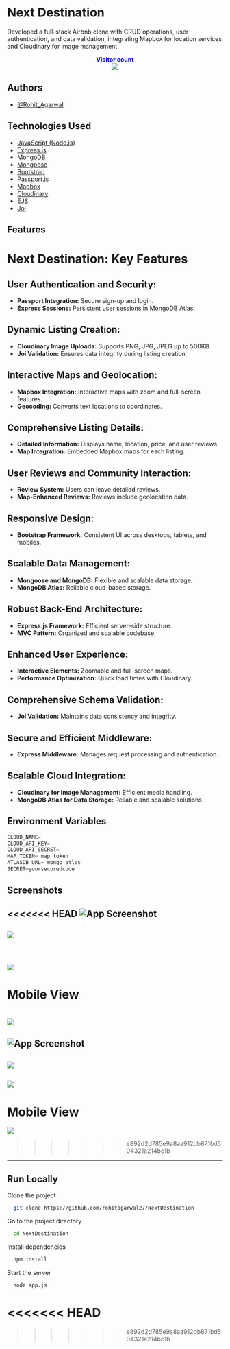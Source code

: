
# Next Destination 
Developed a full-stack Airbnb clone with CRUD operations, user authentication, and data validation, integrating Mapbox for location services and Cloudinary for image management

<p align="center">
  <b style="color: blue;  ">Visitor count</b>
  <br>
  <a style="" href="">
  <img src="https://profile-counter.glitch.me/namaste-yatra/count.svg" />
  </a>
</p>

## Authors

- [@Rohit_Agarwal](https://github.com/rohitagarwal27)


## Technologies Used

 - [JavaScript (Node.js)]()
 - [Express.js]()
 - [MongoDB]()
 - [Mongoose]()
 - [Bootstrap]()
 - [Passport.js]()
 - [Mapbox]()
 - [Cloudinary]()
 - [EJS]()
 - [Joi]()










## Features
# Next Destination: Key Features

## User Authentication and Security:
- **Passport Integration:** Secure sign-up and login.
- **Express Sessions:** Persistent user sessions in MongoDB Atlas.

## Dynamic Listing Creation:
- **Cloudinary Image Uploads:** Supports PNG, JPG, JPEG up to 500KB.
- **Joi Validation:** Ensures data integrity during listing creation.

## Interactive Maps and Geolocation:
- **Mapbox Integration:** Interactive maps with zoom and full-screen features.
- **Geocoding:** Converts text locations to coordinates.

## Comprehensive Listing Details:
- **Detailed Information:** Displays name, location, price, and user reviews.
- **Map Integration:** Embedded Mapbox maps for each listing.

## User Reviews and Community Interaction:
- **Review System:** Users can leave detailed reviews.
- **Map-Enhanced Reviews:** Reviews include geolocation data.

## Responsive Design:
- **Bootstrap Framework:** Consistent UI across desktops, tablets, and mobiles.

## Scalable Data Management:
- **Mongoose and MongoDB:** Flexible and scalable data storage.
- **MongoDB Atlas:** Reliable cloud-based storage.

## Robust Back-End Architecture:
- **Express.js Framework:** Efficient server-side structure.
- **MVC Pattern:** Organized and scalable codebase.

## Enhanced User Experience:
- **Interactive Elements:** Zoomable and full-screen maps.
- **Performance Optimization:** Quick load times with Cloudinary.

## Comprehensive Schema Validation:
- **Joi Validation:** Maintains data consistency and integrity.

## Secure and Efficient Middleware:
- **Express Middleware:** Manages request processing and authentication.

## Scalable Cloud Integration:
- **Cloudinary for Image Management:** Efficient media handling.
- **MongoDB Atlas for Data Storage:** Reliable and scalable solutions.
## Environment Variables

```javascript
CLOUD_NAME=
CLOUD_API_KEY=
CLOUD_API_SECRET= 
MAP_TOKEN= map token
ATLASDB_URL= mongo atlas
SECRET=yoursecuredcode 
```


## Screenshots

<<<<<<< HEAD
![App Screenshot](https://ibb.co/M2S0cd0)
---
![](https://ibb.co/pQ6xW2G)
---
![]()
---
![](https://ibb.co/LhCz6M3)
---
# Mobile View
![](https://ibb.co/NFtW1ds)
=======
![App Screenshot](https://github.com/rohitagarwal27/HOSTED_ASSETES/blob/main/Screenshot%202024-08-01%20091618.png)
---
![](https://github.com/rohitagarwal27/HOSTED_ASSETES/blob/main/Screenshot%202024-08-01%20091039.png)
---
![](https://github.com/rohitagarwal27/HOSTED_ASSETES/blob/main/Screenshot%202024-08-01%20091335.png)
---
# Mobile View
![](https://github.com/rohitagarwal27/HOSTED_ASSETES/blob/main/Screenshot%202024-08-01%20094117.png)
>>>>>>> e892d2d785e9a8aa912db871bd504321a214bc1b
---


## Run Locally

Clone the project

```bash
  git clone https://github.com/rohitagarwal27/NextDestination
```

Go to the project directory

```bash
  cd NextDestination
```

Install dependencies

```bash
  npm install
```

Start the server

```bash
  node app.js
```


<<<<<<< HEAD
=======


>>>>>>> e892d2d785e9a8aa912db871bd504321a214bc1b

